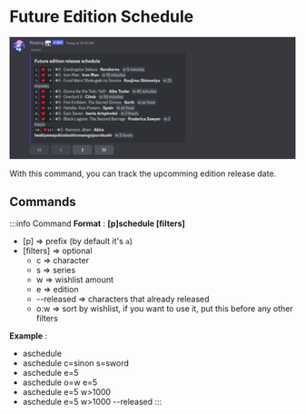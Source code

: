 # Future Edition Schedule

![Schedule](/img/features/schedule.png)

With this command, you can track the upcomming edition release date.

## Commands
:::info Command
**Format** : __[p]schedule [filters]__

- [p] => prefix (by default it's `a`)
- [filters] => optional
  - c => character
  - s => series
  - w => wishlist amount
  - e => edition
  - --released => characters that already released
  - o:w => sort by wishlist, if you want to use it, put this before any other filters

**Example** : 
- aschedule
- aschedule c=sinon s=sword
- aschedule e=5
- aschedule o=w e=5
- aschedule e=5 w>1000  
- aschedule e=5 w>1000 --released
:::